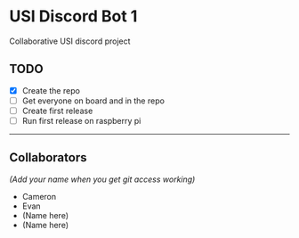 # USI Discord Bot 1
Collaborative USI discord project

## TODO
- [x] Create the repo
- [ ] Get everyone on board and in the repo
- [ ] Create first release
- [ ] Run first release on raspberry pi

---
## Collaborators
*(Add your name when you get git access working)*

 - Cameron
 - Evan
 - (Name here)
 - (Name here)
 
